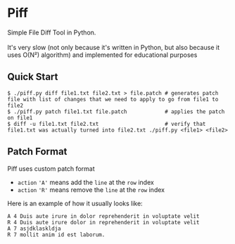 # Piff 

Simple File Diff Tool in Python.<br/>  
It's very slow (not only because it's written in Python, but also because it uses O(N²) algorithm) and implemented for educational purposes

## Quick Start

```console
$ ./piff.py diff file1.txt file2.txt > file.patch # generates patch file with list of changes that we need to apply to go from file1 to file2
$ ./piff.py patch file1.txt file.patch            # applies the patch on file1
$ diff -u file1.txt file2.txt                     # verify that file1.txt was actually turned into file2.txt ./piff.py <file1> <file2>
```

## Patch Format

Piff uses custom patch format

- `action` `'A'` means add the `line` at the `row` index
- `action` `'R'` means remove the `line` at the `row` index

Here is an example of how it usually looks like:

```
A 4 Duis aute irure in dolor reprehenderit in voluptate velit
R 4 Duis aute irure dolor in reprehenderit in voluptate velit
A 7 asjdklaskldja
R 7 mollit anim id est laborum.
```

